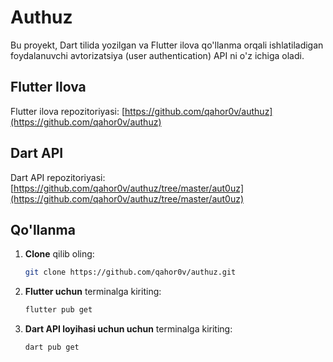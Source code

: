 # Authuz

Bu proyekt, Dart tilida yozilgan va Flutter ilova qo'llanma orqali ishlatiladigan foydalanuvchi avtorizatsiya (user authentication) API ni o'z ichiga oladi.

## Flutter Ilova

Flutter ilova repozitoriyasi: [https://github.com/qahor0v/authuz](https://github.com/qahor0v/authuz)

## Dart API

Dart API repozitoriyasi: [https://github.com/qahor0v/authuz/tree/master/aut0uz](https://github.com/qahor0v/authuz/tree/master/aut0uz)

## Qo'llanma

1. **Clone** qilib oling:
   ```bash
   git clone https://github.com/qahor0v/authuz.git

   
2. **Flutter uchun** terminalga kiriting:
   ```bash
   flutter pub get

3. **Dart API loyihasi uchun uchun** terminalga kiriting:
   ```bash
   dart pub get


 
